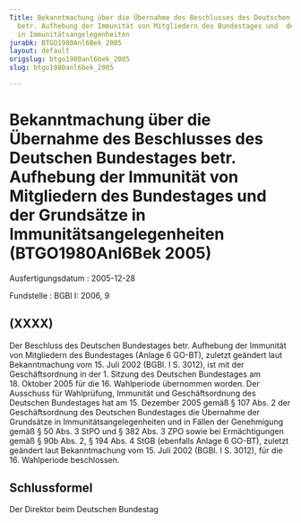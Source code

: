 ```yaml
---
Title: Bekanntmachung über die Übernahme des Beschlusses des Deutschen  Bundestages
  betr. Aufhebung der Immunität von Mitgliedern des Bundestages und  der Grundsätze
  in Immunitätsangelegenheiten
jurabk: BTGO1980Anl6Bek 2005
layout: default
origslug: btgo1980anl6bek_2005
slug: btgo1980anl6bek_2005

---
```


# Bekanntmachung über die Übernahme des Beschlusses des Deutschen  Bundestages betr. Aufhebung der Immunität von Mitgliedern des Bundestages und  der Grundsätze in Immunitätsangelegenheiten (BTGO1980Anl6Bek 2005)

Ausfertigungsdatum
:   2005-12-28

Fundstelle
:   BGBl I: 2006, 9



## (XXXX)

Der Beschluss des Deutschen Bundestages betr. Aufhebung der Immunität von Mitgliedern des Bundestages (Anlage 6 GO-BT), zuletzt geändert laut Bekanntmachung vom 15. Juli 2002 (BGBl. I S. 3012), ist mit der Geschäftsordnung in der 1. Sitzung des Deutschen Bundestages am 18. Oktober 2005 für die 16. Wahlperiode übernommen worden.
Der Ausschuss für Wahlprüfung, Immunität und Geschäftsordnung des Deutschen Bundestages hat am 15. Dezember 2005 gemäß § 107 Abs. 2 der Geschäftsordnung des Deutschen Bundestages die Übernahme der Grundsätze in Immunitätsangelegenheiten und in Fällen der Genehmigung gemäß § 50 Abs. 3 StPO und § 382 Abs. 3 ZPO sowie bei Ermächtigungen gemäß § 90b Abs. 2, § 194 Abs. 4 StGB (ebenfalls Anlage 6 GO-BT), zuletzt geändert laut Bekanntmachung vom 15. Juli 2002 (BGBl. I S. 3012), für die 16. Wahlperiode beschlossen.


## Schlussformel

Der Direktor beim Deutschen Bundestag

